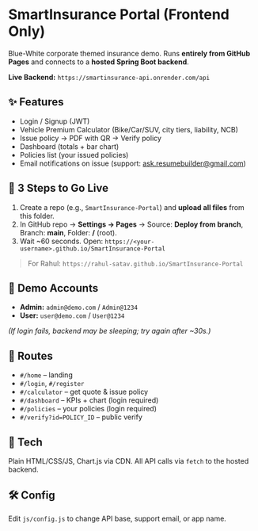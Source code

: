 # SmartInsurance Portal (Frontend Only)

Blue-White corporate themed insurance demo. Runs **entirely from GitHub Pages** and connects to a **hosted Spring Boot backend**.

**Live Backend:** `https://smartinsurance-api.onrender.com/api`

## ✨ Features
- Login / Signup (JWT)
- Vehicle Premium Calculator (Bike/Car/SUV, city tiers, liability, NCB)
- Issue policy → PDF with QR → Verify policy
- Dashboard (totals + bar chart)
- Policies list (your issued policies)
- Email notifications on issue (support: ask.resumebuilder@gmail.com)

## 🚀 3 Steps to Go Live
1. Create a repo (e.g., `SmartInsurance-Portal`) and **upload all files** from this folder.
2. In GitHub repo → **Settings → Pages** → Source: **Deploy from branch**, Branch: **main**, Folder: **/** (root).
3. Wait ~60 seconds. Open: `https://<your-username>.github.io/SmartInsurance-Portal`

> For Rahul: `https://rahul-satav.github.io/SmartInsurance-Portal`

## 🔐 Demo Accounts
- **Admin:** `admin@demo.com` / `Admin@1234`
- **User:** `user@demo.com` / `User@1234`

*(If login fails, backend may be sleeping; try again after ~30s.)*

## 🧭 Routes
- `#/home` – landing
- `#/login`, `#/register`
- `#/calculator` – get quote & issue policy
- `#/dashboard` – KPIs + chart (login required)
- `#/policies` – your policies (login required)
- `#/verify?id=POLICY_ID` – public verify

## 🧩 Tech
Plain HTML/CSS/JS, Chart.js via CDN. All API calls via `fetch` to the hosted backend.

## 🛠️ Config
Edit `js/config.js` to change API base, support email, or app name.